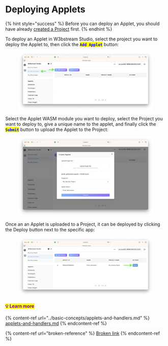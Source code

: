 # Deploying Applets

{% hint style="success" %}
Before you can deploy an Applet, you should have already [created a Project](creating-projects.md) first.
{% endhint %}

To deploy an Applet in W3bstream Studio, select the project you want to deploy the Applet to, then click the <mark style="color:blue;">**`Add Applet`**</mark> button:

<figure><img src="../../.gitbook/assets/image (21).png" alt=""><figcaption></figcaption></figure>

Select the Applet WASM module you want to deploy, select the Project you want to deploy to, give a unique name to the applet, and finally click the <mark style="color:blue;">**`Submit`**</mark> button to upload the Applet to the Project:

<figure><img src="../../.gitbook/assets/image (9).png" alt=""><figcaption></figcaption></figure>

Once an an Applet is uploaded to a Project, it can be deployed by clicking the Deploy button next to the specific app:

<figure><img src="../../.gitbook/assets/image (28).png" alt=""><figcaption></figcaption></figure>

#### <mark style="color:purple;">**💡**</mark> <mark style="color:purple;"></mark><mark style="color:purple;">Learn more</mark>

{% content-ref url="../basic-concepts/applets-and-handlers.md" %}
[applets-and-handlers.md](../basic-concepts/applets-and-handlers.md)
{% endcontent-ref %}

{% content-ref url="broken-reference" %}
[Broken link](broken-reference)
{% endcontent-ref %}
